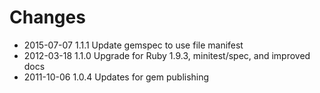 # Changes

* 2015-07-07 1.1.1 Update gemspec to use file manifest
* 2012-03-18 1.1.0 Upgrade for Ruby 1.9.3, minitest/spec, and improved docs
* 2011-10-06 1.0.4 Updates for gem publishing
